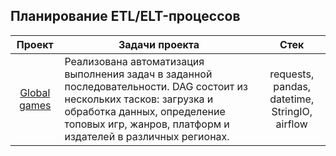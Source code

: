 ## Планирование ETL/ELT-процессов

| Проект                      | Задачи проекта |   Стек    |
|:---------------------------:|----------------|:---------:|
|[Global games](https://github.com/Mishinaya/Airflow/tree/main/my_first_dag) |  Реализована автоматизация выполнения задач в заданной последовательности. DAG состоит из нескольких тасков: загрузка и обработка данных, определение топовых игр, жанров, платформ и издателей в различных регионах.| requests, pandas, datetime, StringIO, airflow|
